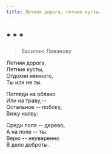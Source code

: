 ```yaml
---
title: Летняя дорога, летние кусты...
---
```

## * * *

> Василию Ливанову

Летняя дорога,  
Летние кусты,  
Отдохни немного,  
Ты или не ты.

Погляди на облако  
Или на траву,--  
Остальное -- побоку,  
Вижу наяву:

Среди поля -- дерево,  
А на поле -- ты.  
Верю -- неуверенно  
В дело доброты.